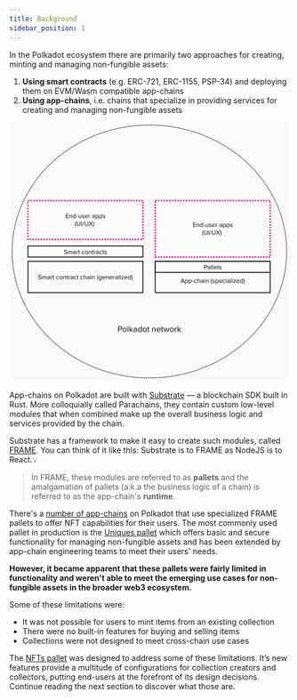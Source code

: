```yaml
---
title: Background
sidebar_position: 1
---
```


In the Polkadot ecosystem there are primarily two approaches for creating, minting and managing non-fungible assets:

1. **Using smart contracts** (e.g. ERC-721, ERC-1155, PSP-34) and deploying them on EVM/Wasm compatible app-chains
2. **Using app-chains**, i.e. chains that specialize in providing services for creating and managing non-fungible assets

 ![Applayer](./assets/applayer-on-polkadot.png "Polkadot's Applayer Diagram")


App-chains on Polkadot are built with [Substrate](https://docs.substrate.io) &mdash; a blockchain SDK built in Rust. More colloquially called Parachains, they contain custom low-level modules that when combined make up the overall business logic and services provided by the chain.

Substrate has a framework to make it easy to create such modules, called [FRAME](https://github.com/paritytech/substrate/frame). 
You can think of it like this: Substrate is to FRAME as NodeJS is to React.💡

> In FRAME, these modules are referred to as **pallets** and the amalgamation of pallets (a.k.a the business logic of a chain) is referred to as the app-chain's **runtime**.

There's a [number of app-chains](https://wiki.polkadot.network/docs/learn-nft#nfts-20-nfts-in-polkadot--kusama) on Polkadot that use specialized FRAME pallets to offer NFT capabilities for their users.
The most commonly used pallet in production is the [Uniques pallet](https://github.com/paritytech/substrate/tree/master/frame/uniques) which offers basic and secure functionality for managing non-fungible assets and has been extended by app-chain engineering teams to meet their users' needs.

**However, it became apparent that these pallets were fairly limited in functionality and weren't able to meet the emerging use cases for non-fungible assets in the broader web3 ecosystem.** 

Some of these limitations were:
- It was not possible for users to mint items from an existing collection
- There were no built-in features for buying and selling items
- Collections were not designed to meet cross-chain use cases

The [NFTs pallet](https://github.com/paritytech/substrate/tree/master/frame/nfts) was designed to address some of these limitations. It’s new features provide a multitude of configurations for collection creators and collectors, putting end-users at the forefront of its design decisions. Continue reading the next section to discover what those are.